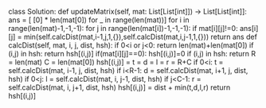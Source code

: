class Solution:
def updateMatrix(self, mat: List[List[int]]) -> List[List[int]]:
ans = [ [0] * len(mat[0]) for _ in range(len(mat))]
for i in range(len(mat)-1,-1,-1):
for j in range(len(mat[i])-1,-1,-1):
if mat[i][j]!=0:
ans[i][j] = min(self.calcDist(mat,i-1,j,1,{}),self.calcDist(mat,i,j-1,1,{}))
return ans
def calcDist(self, mat, i, j, dist, hsh):
if 0<i or j<0:
return len(mat)+len(mat[0])
if (i,j) in hsh: return hsh[(i,j)]
if(mat[i][j]==0):
hsh[(i,j)]=0
if (i,j) in hsh: return
R = len(mat)
C = len(mat[0])
hsh[(i,j)] = t = d = l = r = R+C
if 0<i:
t = self.calcDist(mat, i-1, j, dist, hsh)
if i<R-1:
d = self.calcDist(mat, i+1, j, dist, hsh)
if 0<j:
l = self.calcDist(mat, i, j-1, dist, hsh)
if j<C-1:
r = self.calcDist(mat, i, j+1, dist, hsh)
hsh[(i,j)] = dist + min(t,d,l,r)
return hsh[(i,j)]